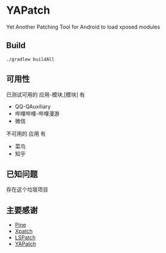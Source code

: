 # YAPatch

Yet Another Patching Tool for Android to load xposed modules

## Build
```shell
./gradlew buildAll
```

## 可用性

已测试可用的 应用-模块,[模块] 有

- QQ-QAuxiliary
- 哔哩哔哩-哔哩漫游
- 微信

不可用的 应用 有

- 菜鸟
- 知乎

## 已知问题

存在这个垃圾项目

## 主要感谢
- [Pine](https://github.com/canyie/pine)
- [Xpatch](https://github.com/WindySha/Xpatch)
- [LSPatch](https://github.com/LSPosed/LSPatch)
- [YAPatch](https://github.com/duzhaokun123/YAPatch)
